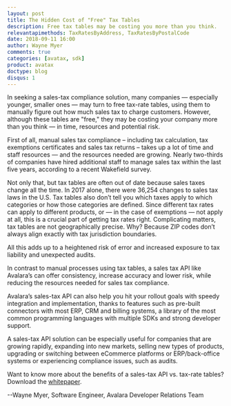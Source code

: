 ```yaml
---
layout: post
title: The Hidden Cost of "Free" Tax Tables
description: Free tax tables may be costing you more than you think.
relevantapimethods: TaxRatesByAddress, TaxRatesByPostalCode
date: 2018-09-11 16:00
author: Wayne Myer
comments: true
categories: [avatax, sdk]
product: avatax
doctype: blog
disqus: 1
---
```


In seeking a sales-tax compliance solution, many companies — especially younger, smaller ones — may turn to  free tax-rate tables, using them to manually figure out how much sales tax to charge customers. However, although these tables are "free," they may be costing your company more than you think — in time, resources and potential risk. 

First of all, manual sales tax compliance – including tax calculation, tax
exemptions certificates and sales tax returns – takes up a lot of time and staff resources — and the resources needed are growing. Nearly two-thirds of companies have hired additional staff to manage sales tax within the last five years, according to a recent Wakefield survey.

Not only that, but tax tables are often out of date because sales taxes change all the time. In 2017 alone, there were 36,254 changes to sales tax laws in the U.S. Tax tables also don’t tell you which taxes apply to which categories or how those categories are defined. Since different tax rates can apply to different products, or — in the case of exemptions — not apply at all, this is a crucial part of getting tax rates right. Complicating matters, tax tables are not geographically precise. Why? Because ZIP codes don’t always align exactly with tax jurisdiction boundaries. 

All this adds up to a heightened risk of error and increased exposure to tax liability and unexpected audits. 

In contrast to manual processes using tax tables, a sales tax API like Avalara’s can offer consistency, increase accuracy and lower risk, while reducing the resources needed for sales tax compliance.

Avalara’s sales-tax API can also help you hit your rollout goals with speedy integration and implementation, thanks to features such as pre-built connectors with most ERP, CRM and billing systems, a library of the most common programming languages with multiple SDKs and strong developer support.

A sales-tax API solution can be especially useful for companies that are growing rapidly, expanding into new markets, selling new types of products, upgrading or switching between eCommerce platforms or ERP/back-office systems or experiencing compliance issues, such as audits.

Want to know more about the benefits of a sales-tax API vs. tax-rate tables? Download the <a href="https://simplify.avalara.com/avatax-api-nf/?CampaignID=7010b0000018wxb" target="_blank">whitepaper</a>.

--Wayne Myer, Software Engineer, Avalara Developer Relations Team